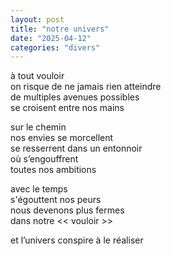 ```yaml
---
layout: post
title: "notre univers"
date: "2025-04-12"
categories: "divers"
---
```


à tout vouloir  
on risque de ne jamais rien atteindre  
de multiples avenues possibles  
se croisent entre nos mains  

sur le chemin  
nos envies se morcellent  
se resserrent dans un entonnoir  
où s’engouffrent  
toutes nos ambitions  

avec le temps  
s'égouttent nos peurs  
nous devenons plus fermes  
dans notre << vouloir >>  

et l’univers conspire à le réaliser  
